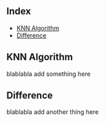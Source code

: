 ## Index
- [KNN Algorithm](#KNN-Algorithm)
- [Difference](#Difference)

## KNN Algorithm
blablabla
add something here

## Difference
blablabla
add another thing here
<!--stackedit_data:
eyJoaXN0b3J5IjpbLTQwNTA5ODcxM119
-->
